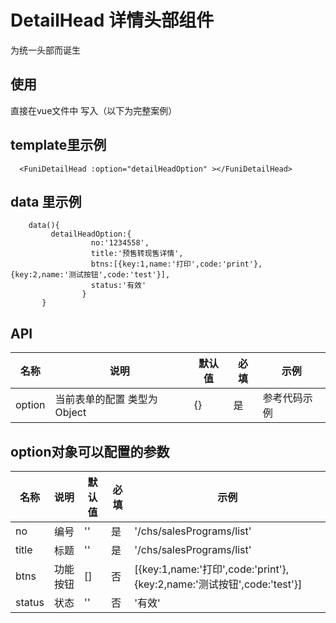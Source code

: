 # DetailHead 详情头部组件

 为统一头部而诞生
## 使用
直接在vue文件中 写入（以下为完整案例）<br/>

## template里示例 

      <FuniDetailHead :option="detailHeadOption" ></FuniDetailHead>

## data 里示例 
   
        data(){
             detailHeadOption:{
                      no:'1234558',
                      title:'预售转现售详情',
                      btns:[{key:1,name:'打印',code:'print'},{key:2,name:'测试按钮',code:'test'}],
                      status:'有效'
                    }
           }
      
## API              
<table>
  <thead>
      <tr>
            <th>名称</th> 
            <th>说明</th>
            <th>默认值</th>
            <th>必填</th>
            <th>示例</th>
      </tr>
  </thead>
  <tbody>
      <tr>
          <td>option</td> 
          <td>当前表单的配置 类型为Object</td>
          <td>{}</td>
          <td>是</td>
          <td>参考代码示例</td>
       </tr>
     </tbody>
 </table>
 
## option对象可以配置的参数       

  <table>
    <thead>
        <tr>
            <th>名称</th> 
            <th>说明</th>
            <th>默认值</th>
            <th>必填</th>
            <th>示例</th>
        </tr>
    </thead>
    <tbody>
        <tr>
            <td>no</td> 
            <td>编号</td>
            <td>''</td>
            <td>是</td>
            <td>'/chs/salesPrograms/list'</td>
         </tr> 
         <tr>
             <td>title</td> 
             <td>标题</td>
             <td>''</td>
             <td>是</td>
             <td>'/chs/salesPrograms/list'</td>
          </tr> 
           <tr>
               <td>btns</td> 
               <td>功能按钮</td>
               <td>[]</td>
               <td>否</td>
               <td>[{key:1,name:'打印',code:'print'},{key:2,name:'测试按钮',code:'test'}]</td>
            </tr>
             <tr>
                 <td>status</td> 
                 <td>状态</td>
                 <td>''</td>
                 <td>否</td>
                 <td>'有效'</td>
              </tr>
       </tbody>
   </table>
   




